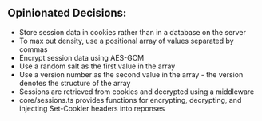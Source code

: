 

## Opinionated Decisions:

* Store session data in cookies rather than in a database on the server
* To max out density, use a positional array of values separated by commas
* Encrypt session data using AES-GCM
* Use a random salt as the first value in the array
* Use a version number as the second value in the array - the version denotes the structure of the array
* Sessions are retrieved from cookies and decrypted using a middleware
* core/sessions.ts provides functions for encrypting, decrypting, and injecting Set-Cookier headers into reponses

